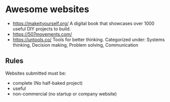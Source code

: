 Awesome websites
================

* https://makeityourself.org/ A digital book that showcases over 1000 useful DIY projects to build. 
* https://507movements.com/ 
* https://untools.co/ Tools for better thinking. Categorized under: Systems thinking, Decision making, Problem solving, Communication

Rules
-----

Websites submitted must be: 
* complete (No half-baked project)
* useful
* non-commercial (no startup or company website) 
